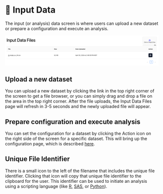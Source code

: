 # 📝 Input Data 
The input (or analysis) data screen is where users can upload a new dataset or prepare a configuration and execute an analysis.

![Input data files](./images/Input_data_files.png)

## Upload a new dataset
You can upload a new dataset by clicking the link in the top right corner of the screen to get a file browser, or you can simply drag and drop a file on the area in the top right corner. After the file uploads, the Input Data Files page will refresh in 3-5 seconds and the newly uploaded file will appear.

## Prepare configuration and execute analysis
You can set the configuration for a dataset by clicking the Action icon on the right side of the screen for a specific dataset. This will bring up the configuration page, which is described [here](./config-dosing.md).

## Unique File Identifier
There is a small icon to the left of the filename that includes the unique file identifier. Clicking that icon will copy that unique file identifier to the clipboard for the user. This identifier can be used to initiate an analysis using a scripting language (like [R](/docs/samples/r-overview.md), [SAS](/docs/samples/sas-overview.md), or [Python](/docs/samples/python-overview.md)).

